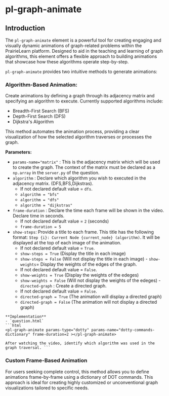 # pl-graph-animate

## Introduction

The `pl-graph-animate` element is a powerful tool for creating engaging and visually dynamic animations of graph-related problems within the PrairieLearn platform. Designed to aid in the teaching and learning of graph algorithms, this element offers a flexible approach to building animations that showcase how these algorithms operate step-by-step.

`pl-graph-animate` provides two intuitive methods to generate animations:

### Algorithm-Based Animation: 
   Create animations by defining a graph through its adjacency matrix and specifying an algorithm to execute. Currently supported algorithms include:
   - Breadth-First Search (BFS)
   - Depth-First Search (DFS)
   - Dijkstra's Algorithm  

   This method automates the animation process, providing a clear visualization of how the selected algorithm traverses or processes the graph.
   
   **Parameters:**
   -  `params-name="matrix"` : This is the adjacency matrix which will be used to create the graph. The context of the matrix must be declared as a `np.array` in the `server.py` of the question.
   - `algorithm` : Declare which algorithm you wish to executed in the adjacency matrix. (DFS,BFS,Dijkstras). 
        -   If not declared default value = `dfs`.
        - `algorithm = "bfs"`
        -  `algorithm = "dfs"`
        -  `algorithm = "dijkstras"`
   - `frame-duration` : Declare the time each frame will be shown in the video. Declare time in seconds.
        -   If not declared default value = `2` (seconds)
        -  `frame-duration = 5` 
   - `show-steps`: Provide a title to each frame. This title has the following format: `Step {i}: Current Node {current_node} (algorithm)`. It will be displayed at the top of each image of the animation.
        -   If not declared default value = `True`.
        - `show-steps = True` (Display the title in each image)
        - `show-steps = False` (Will not display the title in each image)
    - `show-weights`= Display the weights of the edges of the graph.
        -   If not declared default value = `False`.
        - `show-weights = True` (Display the weights of the edeges)
        - `show-weights = False` (Will not display the weights of the edeges)
    - `directed-graph` : Create a directed graph.
        -   If not declared default value = `False`.
        - `directed-graph = True` (The animation will display a directed graph)
        - `directed-graph = False` (The animation will not  display a directed graph)

    **Implementation**
    - `question.html`
    ```html 
    <pl-graph-animate params-type="dotty" params-name="dotty-commands-dictionary" frame-duration=2 ></pl-graph-animate>

    After watching the video, identify which algorithm was used in the graph traversal. ```


### Custom Frame-Based Animation  
   For users seeking complete control, this method allows you to define animations frame-by-frame using a dictionary of DOT commands. This approach is ideal for creating highly customized or unconventional graph visualizations tailored to specific needs.


